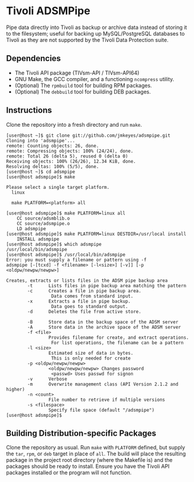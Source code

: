 Tivoli ADSMPipe
===============
Pipe data directly into Tivoli as backup or archive data instead of storing it
to the filesystem; useful for backing up MySQL/PostgreSQL databases to Tivoli
as they are not supported by the Tivoli Data Protection suite.

Dependencies
------------
 - The Tivoli API package (TIVsm-API / TIVsm-API64)
 - GNU Make, the GCC compiler, and a functioning `ncompress` utility.
 - (Optional) The `rpmbuild` tool for building RPM packages.
 - (Optional) The `debbuild` tool for building DEB packages.

Instructions
------------
Clone the repository into a fresh directory and run `make`.

    [user@host ~]$ git clone git://github.com/jmkeyes/adsmpipe.git
    Cloning into 'adsmpipe'...
    remote: Counting objects: 26, done.
    remote: Compressing objects: 100% (24/24), done.
    remote: Total 26 (delta 5), reused 0 (delta 0)
    Receiving objects: 100% (26/26), 12.34 KiB, done.
    Resolving deltas: 100% (5/5), done.
    [user@host ~]$ cd adsmpipe
    [user@host adsmpipe]$ make

    Please select a single target platform.
      linux

      make PLATFORM=<platform> all

    [user@host adsmpipe]$ make PLATFORM=linux all
        CC source/adsmblib.o
        CC source/adsmpipe.o
        LD adsmpipe
    [user@host adsmpipe]$ make PLATFORM=linux DESTDIR=/usr/local install
        INSTALL adsmpipe
    [user@host adsmpipe]$ which adsmpipe
    /usr/local/bin/adsmpipe
    [user@host adsmpipe]$ /usr/local/bin/adsmpipe
    Error: you must supply a filename or pattern using -f
    adsmpipe [-[tcxd] -f <filename> [-l<size>] [-v]] [-p <oldpw/newpw/newpw>]

    Creates, extracts or lists files in the ADSM pipe backup area
            -t      Lists files in pipe backup area matching the pattern
            -c      Creates a file in pipe backup area.
                     Data comes from standard input.
            -x      Extracts a file in pipe backup.
                     Data goes to standard output.
            -d      Deletes the file from active store.

            -B      Store data in the backup space of the ADSM server
            -A      Store data in the archive space of the ADSM server
            -f <file>
                    Provides filename for create, and extract operations.
                     For list operations, the filename can be a pattern
            -l <size>
                    Estimated size of data in bytes.
                     This is only needed for create
            -p <oldpw/newpw/newpw>
                    <oldpw/newpw/newpw> Changes password
                     <passwd> Uses passwd for signon
            -v      Verbose
            -m      Overwrite management class (API Version 2.1.2 and higher)
            -n <count>
                    File number to retrieve if multiple versions
            -s <filespace>
                    Specify file space (default "/adsmpipe")
    [user@host adsmpipe]$

Building Distribution-specific Packages
-------------------------
Clone the repository as usual. Run `make` with `PLATFORM` defined, but supply the
`tar`, `rpm`, or `deb` target in place of `all`. The build will place the resulting
package in the project root directory (where the Makefile is) and the packages should
be ready to install. Ensure you have the Tivoli API packages installed or the program
will not function.
